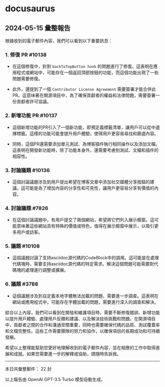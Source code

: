 # docusaurus

## 2024-05-15 彙整報告

根據收到的電子郵件內容，我們可以看到以下重要訊息：



### 1. 修復 PR #10138

- 在這個修復中，針對 `backToTopButton hook` 的問題進行了修復。這表明在應用程式或網站中，可能存在一個返回頂部按鈕的功能，而這個功能出現了一些問題需要修復。

- 此外，還提到了一個 `Contributor License Agreement` 需要簽署才能合併此PR。這意味著在開源項目中，為了確保貢獻者的權益和法律問題，需要簽署一份貢獻者許可協議。



### 2. 新增功能 PR #10137

- 這個新增功能的PR引入了一個新功能，即預定義標籤清單，讓用戶可以從中選擇標籤。這樣的功能可能會提升用戶體驗，使得用戶更容易尋找和篩選內容。

- 同時，這個PR還需要添加單元測試、為博客插件執行相同操作以及添加文檔。這表明在開發新功能時，除了功能本身外，還需要考慮到測試、文檔和插件的相容性。



### 3. 討論議題 #10136

- 這個討論議題涉及到用戶提出希望在博客文章中添加社交媒體分享按鈕的建議。這可能是為了增加內容的分享性和可見性，讓用戶更容易分享有價值的內容。



### 4. 討論議題 #7826

- 在這個討論議題中，有用戶提交了兩個網站，希望將它們列入展示櫥窗。這可能意味著這些網站具有特殊的價值或特色，值得在展示櫥窗中展示，以吸引更多用戶或訪客。



### 5. 議題 #10108

- 這個議題討論了支持asciidoc源代碼的CodeBlock中的調用。這可能是在處理代碼塊時，需要支持asciidoc源代碼的特定需求。解決這個問題可能需要對代碼塊的處理進行調整或擴展。



### 6. 議題 #3788

- 這個議題涉及到自定義本地字體無法加載的問題，需要進一步調查。這表明在網站或應用程式中，可能存在字體加載的問題，需要進行深入的調查和解決。



綜合以上內容，我們可以看到在開發和維護項目時，需要不斷修復錯誤、新增功能以提升用戶體驗、處理用戶反饋和建議、以及解決技術挑戰和問題。在開源項目中，貢獻者之間的合作和溝通至關重要，同時也需要確保代碼的品質、測試覆蓋率和文檔完整性。這些工作需要團隊的努力和協作，以確保項目的長期成功和可持續發展。



希望以上整理能幫助您更好地理解收到的電子郵件內容，並在相應的工作中取得進展和成就。如果您需要進一步的解釋或協助，請隨時告訴我。



---



本日共彙整郵件： 22 封



以上報告由 OpenAI GPT-3.5 Turbo 模型自動生成。